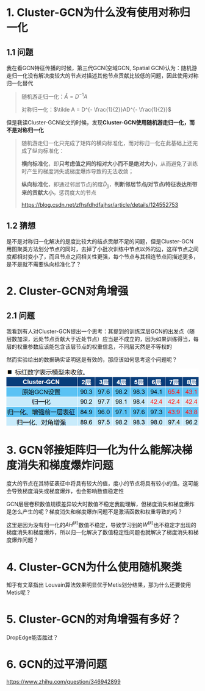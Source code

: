 # 1.	Cluster-GCN为什么没有使用对称归一化

## 1.1	问题

我在看GCN特征传播的时候，第三代GCN(空域GCN, Spatial GCN)认为：随机游走归一化没有解决度较大的节点对描述其他节点贡献比较低的问题，因此使用对称归一化替代

> 随机游走归一化：$\tilde A = D^{-1}A$
>
> 对称归一化：$\tilde A = D^{- \frac{1}{2}}AD^{- \frac{1}{2}}$

但是我读Cluster-GCN论文的时候，发现**Cluster-GCN使用随机游走归一化，而不是对称归一化**

> 随机游走归一化只完成了矩阵的横向标准化，而对称归一化在此基础上还完成了纵向标准化：
>
> **横向标准化**，即**只考虑值之间的相对大小而不是绝对大小**，从而避免了训练时产生的梯度消失或梯度爆炸导致的无法收敛；
>
> **纵向标准化**，即通过邻居节点$j$的度$\tilde{D}_{jj}$，**判断邻居节点$j$对节点$i$特征表达所带来的贡献大小**，惩罚度大的节点
>
> https://blog.csdn.net/zfhsfdhdfajhsr/article/details/124552753

## 1.2	猜想

是不是对称归一化解决的是度比较大的结点贡献不足的问题，但是Cluster-GCN用图聚类方法划分节点的同时，去掉了小批次训练中节点以外的边，这样节点之间度都相对变小了，而且节点之间相关性更强，每个节点与其相连节点间描述更多，是不是就不需要纵向标准化了？



# 2.	Cluster-GCN对角增强

## 2.1	问题

我看到有人对Cluster-GCN提出一个思考：其提到的训练深层GCN的出发点（随层数加深，远处节点贡献大于近处节点）应当是不成立的，因为如果训练得当，每层的权重参数应该能包含该层节点的权重信息，不同层天然是不等权的

然而实验给出的数据确实证明这是有效的，那应该如何思考这个问题呢？

<img src="Image/image-20221025172708883.png" alt="image-20221025172708883" style="zoom: 80%;" />



# 3.	GCN邻接矩阵归一化为什么能解决梯度消失和梯度爆炸问题

度大的节点在其特征表征中将具有较大的值，度小的节点将具有较小的值。这可能会导致梯度消失或梯度爆炸，也会影响数值稳定性

GCN层层卷积数值规模差异较大时数值不稳定我能理解，但梯度消失和梯度爆炸是怎么产生的呢？梯度消失和梯度爆炸问题不是激活函数和权重导致的吗？

这里是因为没有归一化的$AH^{(k)}$数值不稳定，导致学习到的$W^{(k)}$也不稳定才出现的梯度消失和梯度爆炸，所以归一化解决了数值稳定性问题也就解决了梯度消失和梯度爆炸问题？



# 4.	Cluster-GCN为什么使用随机聚类

知乎有文章指出 Louvain算法效果明显优于Metis划分结果，那为什么还要使用Metis呢？



# 5.	Cluster-GCN的对角增强有多好？

DropEdge能否胜过？



# 6.	GCN的过平滑问题

https://www.zhihu.com/question/346942899